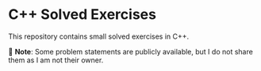 # C++ Solved Exercises

This repository contains small solved exercises in C++.  

🔹 **Note**: Some problem statements are publicly available, but I do not share them as I am not their owner.
